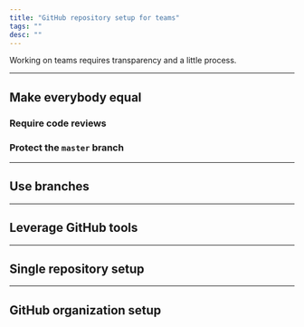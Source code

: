 ```yaml
---
title: "GitHub repository setup for teams"
tags: ""
desc: ""
---
```


Working on teams requires transparency and a little process.

---

## Make everybody equal
### Require code reviews
### Protect the `master` branch

---

## Use branches

---

## Leverage GitHub tools

---

## Single repository setup

---

## GitHub organization setup
